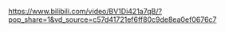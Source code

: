 https://www.bilibili.com/video/BV1Di421a7qB/?pop_share=1&vd_source=c57d41721ef6ff80c9de8ea0ef0676c7
